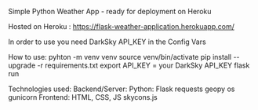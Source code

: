 Simple Python Weather App - ready for deployment on Heroku

Hosted on Heroku : https://flask-weather-application.herokuapp.com/

In order to use you need DarkSky API_KEY in the Config Vars

How to use: pyhton -m venv venv
source venv/bin/activate
pip install --upgrade -r requirements.txt
export API_KEY = your DarkSky API_KEY
flask run

Technologies used:
Backend/Server:
Python:
Flask
requests
geopy
os
gunicorn
Frontend:
HTML, CSS, JS
skycons.js

